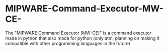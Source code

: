 # MIPWARE-Command-Executor-MW-CE-


The "MIPWARE Command Executor (MW-CE)" is a command executor made in python that also made for python (only atm, planning on making it compatible with other programming languages in the future)

